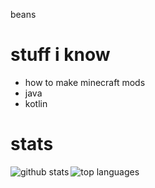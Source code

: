 beans  
# stuff i know  
* how to make minecraft mods  
* java  
* kotlin  

# stats  
<a href="https://github.com/anuraghazra/github-readme-stats">  
  <img align="left" alt="github stats" src="https://github-readme-stats.vercel.app/api?username=xf8b&count_private=true&include_all_commits=true&show_icons=true&theme=algolia" />
  <img align="left" alt="top languages" src="https://github-readme-stats.vercel.app/api/top-langs/?username=xf8b&layout=compact&theme=algolia" />
</a>  
